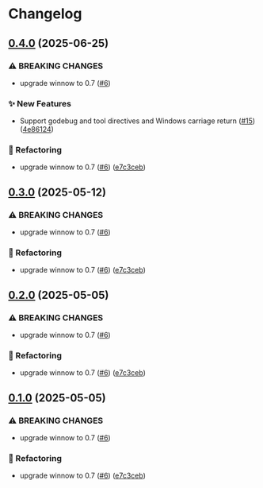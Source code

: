 # Changelog

## [0.4.0](https://github.com/baz-scm/gomod-parser/compare/v0.3.0...v0.4.0) (2025-06-25)


### ⚠ BREAKING CHANGES

* upgrade winnow to 0.7 ([#6](https://github.com/baz-scm/gomod-parser/issues/6))

### ✨ New Features

* Support godebug and tool directives and Windows carriage return ([#15](https://github.com/baz-scm/gomod-parser/issues/15)) ([4e86124](https://github.com/baz-scm/gomod-parser/commit/4e86124a96ce7d2f998d63805b9c8c59affa9447))


### 🔄 Refactoring

* upgrade winnow to 0.7 ([#6](https://github.com/baz-scm/gomod-parser/issues/6)) ([e7c3ceb](https://github.com/baz-scm/gomod-parser/commit/e7c3cebc11731d1a7767e694a838952e10bc4184))

## [0.3.0](https://github.com/baz-scm/gomod-parser/compare/v0.2.0...v0.3.0) (2025-05-12)


### ⚠ BREAKING CHANGES

* upgrade winnow to 0.7 ([#6](https://github.com/baz-scm/gomod-parser/issues/6))

### 🔄 Refactoring

* upgrade winnow to 0.7 ([#6](https://github.com/baz-scm/gomod-parser/issues/6)) ([e7c3ceb](https://github.com/baz-scm/gomod-parser/commit/e7c3cebc11731d1a7767e694a838952e10bc4184))

## [0.2.0](https://github.com/baz-scm/gomod-parser/compare/v0.1.0...v0.2.0) (2025-05-05)


### ⚠ BREAKING CHANGES

* upgrade winnow to 0.7 ([#6](https://github.com/baz-scm/gomod-parser/issues/6))

### 🔄 Refactoring

* upgrade winnow to 0.7 ([#6](https://github.com/baz-scm/gomod-parser/issues/6)) ([e7c3ceb](https://github.com/baz-scm/gomod-parser/commit/e7c3cebc11731d1a7767e694a838952e10bc4184))

## [0.1.0](https://github.com/baz-scm/gomod-parser/compare/v0.0.3...v0.1.0) (2025-05-05)


### ⚠ BREAKING CHANGES

* upgrade winnow to 0.7 ([#6](https://github.com/baz-scm/gomod-parser/issues/6))

### 🔄 Refactoring

* upgrade winnow to 0.7 ([#6](https://github.com/baz-scm/gomod-parser/issues/6)) ([e7c3ceb](https://github.com/baz-scm/gomod-parser/commit/e7c3cebc11731d1a7767e694a838952e10bc4184))

